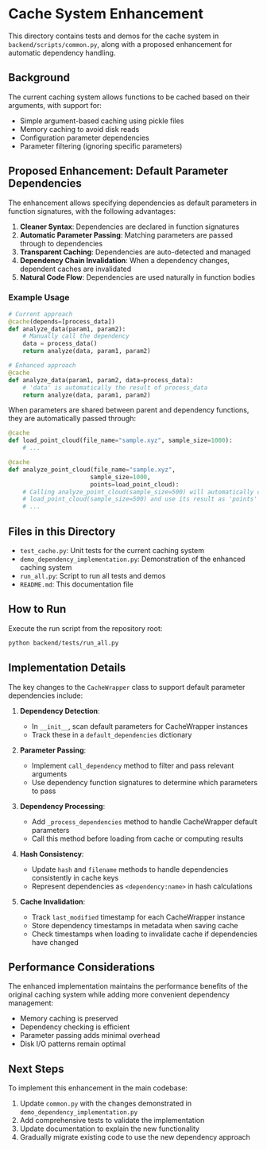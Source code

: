 # Cache System Enhancement

This directory contains tests and demos for the cache system in `backend/scripts/common.py`, along with a proposed enhancement for automatic dependency handling.

## Background

The current caching system allows functions to be cached based on their arguments, with support for:
- Simple argument-based caching using pickle files
- Memory caching to avoid disk reads
- Configuration parameter dependencies
- Parameter filtering (ignoring specific parameters)

## Proposed Enhancement: Default Parameter Dependencies

The enhancement allows specifying dependencies as default parameters in function signatures, with the following advantages:

1. **Cleaner Syntax**: Dependencies are declared in function signatures
2. **Automatic Parameter Passing**: Matching parameters are passed through to dependencies
3. **Transparent Caching**: Dependencies are auto-detected and managed
4. **Dependency Chain Invalidation**: When a dependency changes, dependent caches are invalidated
5. **Natural Code Flow**: Dependencies are used naturally in function bodies

### Example Usage

```python
# Current approach
@cache(depends=[process_data])
def analyze_data(param1, param2):
    # Manually call the dependency
    data = process_data()
    return analyze(data, param1, param2)

# Enhanced approach
@cache
def analyze_data(param1, param2, data=process_data):
    # 'data' is automatically the result of process_data
    return analyze(data, param1, param2)
```

When parameters are shared between parent and dependency functions, they are automatically passed through:

```python
@cache
def load_point_cloud(file_name="sample.xyz", sample_size=1000):
    # ...

@cache
def analyze_point_cloud(file_name="sample.xyz", 
                       sample_size=1000,
                       points=load_point_cloud):
    # Calling analyze_point_cloud(sample_size=500) will automatically call
    # load_point_cloud(sample_size=500) and use its result as 'points'
    # ...
```

## Files in this Directory

- `test_cache.py`: Unit tests for the current caching system
- `demo_dependency_implementation.py`: Demonstration of the enhanced caching system
- `run_all.py`: Script to run all tests and demos
- `README.md`: This documentation file

## How to Run

Execute the run script from the repository root:

```bash
python backend/tests/run_all.py
```

## Implementation Details

The key changes to the `CacheWrapper` class to support default parameter dependencies include:

1. **Dependency Detection**:
   - In `__init__`, scan default parameters for CacheWrapper instances
   - Track these in a `default_dependencies` dictionary

2. **Parameter Passing**:
   - Implement `call_dependency` method to filter and pass relevant arguments
   - Use dependency function signatures to determine which parameters to pass

3. **Dependency Processing**:
   - Add `_process_dependencies` method to handle CacheWrapper default parameters
   - Call this method before loading from cache or computing results

4. **Hash Consistency**:
   - Update `hash` and `filename` methods to handle dependencies consistently in cache keys
   - Represent dependencies as `<dependency:name>` in hash calculations

5. **Cache Invalidation**:
   - Track `last_modified` timestamp for each CacheWrapper instance
   - Store dependency timestamps in metadata when saving cache
   - Check timestamps when loading to invalidate cache if dependencies have changed

## Performance Considerations

The enhanced implementation maintains the performance benefits of the original caching system while adding more convenient dependency management:

- Memory caching is preserved
- Dependency checking is efficient
- Parameter passing adds minimal overhead
- Disk I/O patterns remain optimal

## Next Steps

To implement this enhancement in the main codebase:

1. Update `common.py` with the changes demonstrated in `demo_dependency_implementation.py`
2. Add comprehensive tests to validate the implementation
3. Update documentation to explain the new functionality
4. Gradually migrate existing code to use the new dependency approach 